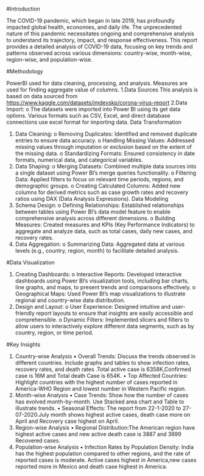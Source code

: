 #Introduction


The COVID-19 pandemic, which began in late 2019, has profoundly impacted global health, economies, and daily life. The unprecedented nature of this pandemic necessitates ongoing and comprehensive analysis to understand its trajectory, impact, and response effectiveness. This report provides a detailed analysis of COVID-19 data, focusing on key trends and patterns observed across various dimensions: country-wise, month-wise, region-wise, and population-wise.

#Methodology


PowerBI used for data cleaning, processing, and analysis. Measures are used for finding aggregate value of columns.
1.Data Sources
This analysis is based on data sourced from
https://www.kaggle.com/datasets/imdevskp/corona-virus-report
2.Data Import:
o	The datasets were imported into Power BI using its get data options. Various formats such as CSV, Excel, and direct database connections use excel format for importing data.
Data Transformation
1.	Data Cleaning:
o	Removing Duplicates: Identified and removed duplicate entries to ensure data accuracy.
o	Handling Missing Values: Addressed missing values through imputation or exclusion based on the extent of the missing data.
o	Standardizing Formats: Ensured consistency in date formats, numerical data, and categorical variables.
2.	Data Shaping:
o	Merging Datasets: Combined multiple data sources into a single dataset using Power BI’s merge queries functionality.
o	Filtering Data: Applied filters to focus on relevant time periods, regions, and demographic groups.
o	Creating Calculated Columns: Added new columns for derived metrics such as case growth rates and recovery ratios using DAX (Data Analysis Expressions).
Data Modeling
1.	Schema Design:
o	Defining Relationships: Established relationships between tables using Power BI’s data model feature to enable comprehensive analysis across different dimensions.
o	Building Measures: Created measures and KPIs (Key Performance Indicators) to aggregate and analyze data, such as total cases, daily new cases, and recovery rates.
2.	Data Aggregation:
o	Summarizing Data: Aggregated data at various levels (e.g., country, region, month) to facilitate detailed analysis.

#Data Visualization


1.	Creating Dashboards:
o	Interactive Reports: Developed interactive dashboards using Power BI’s visualization tools, including bar charts, line graphs, and maps, to present trends and comparisons effectively.
o	Geographical Maps: Used Power BI’s map visualizations to illustrate regional and country-wise data distribution.
2.	Design and Layout:
o	User Experience: Designed intuitive and user-friendly report layouts to ensure that insights are easily accessible and comprehensible.
o	Dynamic Filters: Implemented slicers and filters to allow users to interactively explore different data segments, such as by country, region, or time period.


#Key Insights
1. Country-wise Analysis
•	Overall Trends: Discuss the trends observed in different countries. Include graphs and tables to show infection rates, recovery rates, and death rates .Total active case is 6358K,Confirmed case is 16M and Total death Case is 654K.
•	Top Affected Countries: Highlight countries with the highest number of cases reported in America-WHO Region and lowest number in Western Pacific region. 
2. Month-wise Analysis
•	Case Trends: Show how the number of cases has evolved month-by-month. Use Stacked area chart and Table to illustrate trends.
•	Seasonal Effects: The  report from 22-1-2020 to 27-07-2020.July month shows highest active cases, death case more on April and Recovery case highest on April.
3. Region-wise Analysis
•	Regional Distribution:The American region have highest active cases and new active death case is 3887 and 3699 Recovered cases.
4. Population-wise Analysis
•	Infection Rates by Population Density: India has the highest population compared to other regions, and the rate of reported cases is moderate. Active cases highest in America,new cases reported more in Mexico and death case highest in America.
